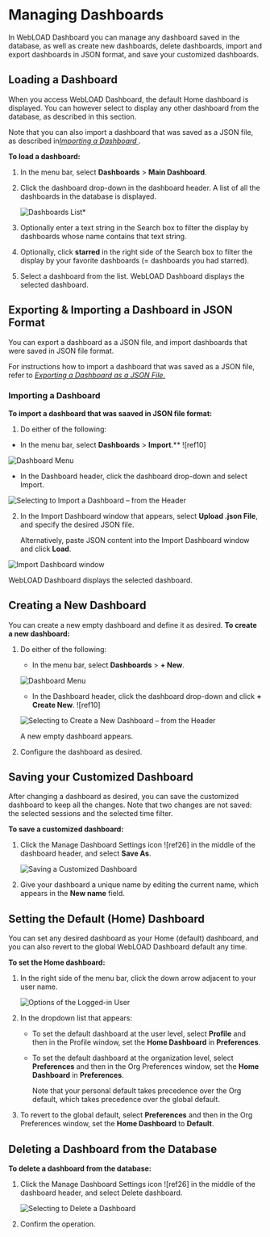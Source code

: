 # Managing Dashboards

In WebLOAD Dashboard you can manage any dashboard saved in the database, as well as create new dashboards, delete dashboards, import and export dashboards in JSON format, and save your customized dashboards.

## Loading a Dashboard

When you access WebLOAD Dashboard, the default Home dashboard is displayed. You can however select to display any other dashboard from the database, as described in this section.  

Note that you can also import a dashboard that was saved as a JSON file, as described in[*Importing a Dashboard* ](#importing-a-dashboard).

**To load a dashboard:** 

1. In the menu bar, select **Dashboards** > **Main Dashboard**. 

1. Click the dashboard drop-down in the dashboard header. A list of all the dashboards in the database is displayed.

   ![Dashboards List* ](../images/dashboards_list.jpeg)

   

1. Optionally enter a text string in the Search box to filter the display by dashboards whose name contains that text string. 

1. Optionally, click **starred** in the right side of the Search box to filter the display by your favorite dashboards (= dashboards you had starred). 

1. Select a dashboard from the list. WebLOAD Dashboard displays the selected dashboard. 



## Exporting & Importing a Dashboard in JSON Format

You can export a dashboard as a JSON file, and import dashboards that were saved in JSON file format. 

For instructions how to import a dashboard that was saved as a JSON file, refer to [*Exporting a Dashboard as a JSON File*.](./sharing_dashboards.md#exporting-a-dashboard-as-a-json-file) 

### Importing a Dashboard

**To import a dashboard that was saaved in JSON file format:** 

1. Do either of the following: 

- In the menu bar, select **Dashboards** > **Import**.**  ![ref10]

![Dashboard Menu](../images/dashboards_menu.png)



- In the Dashboard header, click the dashboard drop-down and select Import. 

![Selecting to Import a Dashboard – from the Header](../images/select_import_dashboard.jpeg)

2. In the Import Dashboard window that appears, select **Upload .json File**, and specify the desired JSON file. 

   Alternatively, paste JSON content into the Import Dashboard window and click **Load**. 

![Import Dashboard window](../images/import_dashboard_window.png)



WebLOAD Dashboard displays the selected dashboard.

## Creating a New Dashboard

You can create a new empty dashboard and define it as desired. **To create a new dashboard:** 

1. Do either of the following: 

   - In the menu bar, select **Dashboards** > **+ New**. 

   ![Dashboard Menu](../images/dashboards_menu.png)

   - In the Dashboard header, click the dashboard drop-down and click **+ Create New**.  ![ref10]

   ![Selecting to Create a New Dashboard – from the Header](../images/dashboard_create_new.jpeg)

   

   A new empty dashboard appears.  

2. Configure the dashboard as desired.



## Saving your Customized Dashboard

After changing a dashboard as desired, you can save the customized dashboard to keep all the changes. Note that two changes are not saved: the selected sessions and the selected time filter. 

**To save a customized dashboard:** 

1. Click the Manage Dashboard Settings icon ![ref26] in the middle of the dashboard header, and select **Save As**. 

   ![Saving a Customized Dashboard](../images/save_custom_dashboard.png)

   

2. Give your dashboard a unique name by editing the current name, which appears in the **New name** field.  

   

## Setting the Default (Home) Dashboard

You can set any desired dashboard as your Home (default) dashboard, and you can also revert to the global WebLOAD Dashboard default any time. 

**To set the Home dashboard:** 

1. In the right side of the menu bar, click the down arrow adjacent to your user name.

   ![Options of the Logged-in User](../images/dashboard_save_as.png)

   

2. In the dropdown list that appears:

   - To set the default dashboard at the user level, select **Profile** and then in the Profile window, set the **Home Dashboard** in **Preferences**. 

   - To set the default dashboard at the organization level, select **Preferences** and then in the Org Preferences window, set the **Home Dashboard** in **Preferences**. 

     Note that your personal default takes precedence over the Org default, which takes precedence over the global default. 

3. To revert to the global default, select **Preferences** and then in the Org Preferences window, set the **Home Dashboard** to **Default**. 



## Deleting a Dashboard from the Database

**To delete a dashboard from the database:** 

1. Click the Manage Dashboard Settings icon ![ref26] in the middle of the dashboard header, and select Delete dashboard. 

   ![Selecting to Delete a Dashboard](../images/select_delete_dash.png)

   

1. Confirm the operation.
